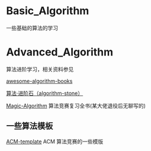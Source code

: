 # Basic_Algorithm
一些基础的算法的学习

# Advanced_Algorithm
算法进阶学习，相关资料参见

[awesome-algorithm-books](https://github.com/bat67/awesome-algorithm-books.git)

[算法·进阶石（algorithm-stone）](https://github.com/acm-clan/algorithm-stone.git)

[Magic-Algorithm](https://github.com/verticallimit/Magic-Algorithm.git) 算法竞赛复习全书(某大佬退役后无聊写的)


## 一些算法模板
[ACM-template](https://github.com/Strive-for-excellence/ACM-template.git) ACM 算法竞赛的一些模版
